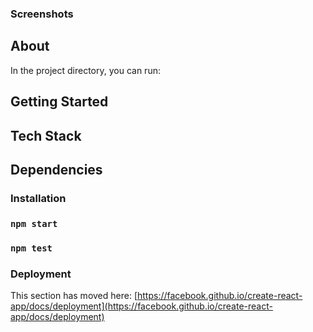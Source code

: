 
### Screenshots

## About

In the project directory, you can run:

## Getting Started



## Tech Stack

## Dependencies

### Installation

### `npm start`

<!-- Runs the app in the development mode.\
Open [http://localhost:3000](http://localhost:3000) to view it in your browser.

The page will reload when you make changes.\
You may also see any lint errors in the console. -->

### `npm test`

<!-- Launches the test runner in the interactive watch mode.\
See the section about [running tests](https://facebook.github.io/create-react-app/docs/running-tests) for more information. -->

### Deployment

This section has moved here: [https://facebook.github.io/create-react-app/docs/deployment](https://facebook.github.io/create-react-app/docs/deployment)